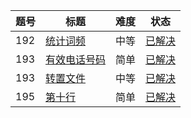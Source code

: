 |题号|标题|难度|状态|
|--------------|--------------|--------------|--------------|
|192|[统计词频](https://leetcode-cn.com/problems/word-frequency/description/)|中等|[已解决](word-frequency.sh)|
|193|[有效电话号码](https://leetcode-cn.com/problems/valid-phone-numbers/description/)|简单|[已解决](valid-phone-numbers.sh)|
|193|[转置文件](https://leetcode-cn.com/problems/transpose-file/description/)|中等|[已解决](transpose-file.sh)|
|195|[第十行](https://leetcode-cn.com/problems/tenth-line/description/)|简单|[已解决](tenth-line.sh)|
